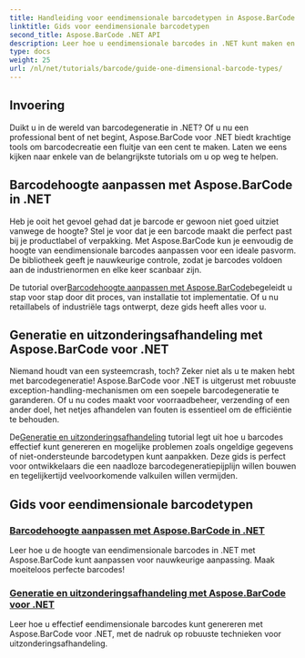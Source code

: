 ```yaml
---
title: Handleiding voor eendimensionale barcodetypen in Aspose.BarCode
linktitle: Gids voor eendimensionale barcodetypen
second_title: Aspose.BarCode .NET API
description: Leer hoe u eendimensionale barcodes in .NET kunt maken en aanpassen met behulp van Aspose.BarCode, met robuuste technieken voor uitzonderingsafhandeling.
type: docs
weight: 25
url: /nl/net/tutorials/barcode/guide-one-dimensional-barcode-types/
---
```

## Invoering

Duikt u in de wereld van barcodegeneratie in .NET? Of u nu een professional bent of net begint, Aspose.BarCode voor .NET biedt krachtige tools om barcodecreatie een fluitje van een cent te maken. Laten we eens kijken naar enkele van de belangrijkste tutorials om u op weg te helpen.

## Barcodehoogte aanpassen met Aspose.BarCode in .NET  

Heb je ooit het gevoel gehad dat je barcode er gewoon niet goed uitziet vanwege de hoogte? Stel je voor dat je een barcode maakt die perfect past bij je productlabel of verpakking. Met Aspose.BarCode kun je eenvoudig de hoogte van eendimensionale barcodes aanpassen voor een ideale pasvorm. De bibliotheek geeft je nauwkeurige controle, zodat je barcodes voldoen aan de industrienormen en elke keer scanbaar zijn.  

 De tutorial over[Barcodehoogte aanpassen met Aspose.BarCode](./customizing-barcode-height/)begeleidt u stap voor stap door dit proces, van installatie tot implementatie. Of u nu retaillabels of industriële tags ontwerpt, deze gids heeft alles voor u.  

## Generatie en uitzonderingsafhandeling met Aspose.BarCode voor .NET  

Niemand houdt van een systeemcrash, toch? Zeker niet als u te maken hebt met barcodegeneratie! Aspose.BarCode voor .NET is uitgerust met robuuste exception-handling-mechanismen om een soepele barcodegeneratie te garanderen. Of u nu codes maakt voor voorraadbeheer, verzending of een ander doel, het netjes afhandelen van fouten is essentieel om de efficiëntie te behouden.  

 De[Generatie en uitzonderingsafhandeling](./generation-and-exception-handling/) tutorial legt uit hoe u barcodes effectief kunt genereren en mogelijke problemen zoals ongeldige gegevens of niet-ondersteunde barcodetypen kunt aanpakken. Deze gids is perfect voor ontwikkelaars die een naadloze barcodegeneratiepijplijn willen bouwen en tegelijkertijd veelvoorkomende valkuilen willen vermijden.  

## Gids voor eendimensionale barcodetypen
### [Barcodehoogte aanpassen met Aspose.BarCode in .NET](./customizing-barcode-height/)
Leer hoe u de hoogte van eendimensionale barcodes in .NET met Aspose.BarCode kunt aanpassen voor nauwkeurige aanpassing. Maak moeiteloos perfecte barcodes!
### [Generatie en uitzonderingsafhandeling met Aspose.BarCode voor .NET](./generation-and-exception-handling/)
Leer hoe u effectief eendimensionale barcodes kunt genereren met Aspose.BarCode voor .NET, met de nadruk op robuuste technieken voor uitzonderingsafhandeling.